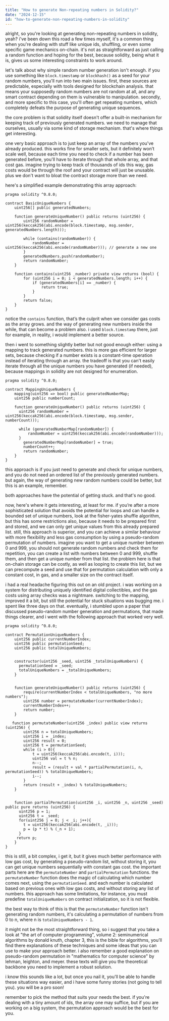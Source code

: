 ```yaml
---
title: "How to generate Non-repeating numbers in Solidity?"
date: "2024-12-15"
id: "how-to-generate-non-repeating-numbers-in-solidity"
---
```


alright, so you're looking at generating non-repeating numbers in solidity, yeah? i've been down this road a few times myself, it's a common thing when you're dealing with stuff like unique ids, shuffling, or even some specific game mechanics on-chain. it's not as straightforward as just calling a random function and hoping for the best, because solidity, being what it is, gives us some interesting constraints to work around.

let's talk about why simple random number generation isn't enough. if you use something like `block.timestamp` or `blockhash()` as a seed for your random numbers, you'll run into two main issues. first, these sources are predictable, especially with tools designed for blockchain analysis. that means your supposedly random numbers are not random at all, and any smart contract depending on them is vulnerable to manipulation. secondly, and more specific to this case, you'll often get repeating numbers, which completely defeats the purpose of generating unique sequences.

the core problem is that solidity itself doesn't offer a built-in mechanism for keeping track of previously generated numbers. we need to manage that ourselves, usually via some kind of storage mechanism. that's where things get interesting.

one very basic approach is to just keep an array of the numbers you've already produced. this works fine for smaller sets, but it definitely won’t scale well, because each time you need to check if a number has been generated before, you'll have to iterate through that whole array, and that cost gas. imagine trying to keep track of thousands of ids this way, gas costs would be through the roof and your contract will just be unusable. plus we don't want to bloat the contract storage more than we need.

here's a simplified example demonstrating this array approach:

```solidity
pragma solidity ^0.8.0;

contract BasicUniqueNumbers {
    uint256[] public generatedNumbers;

    function generateUniqueNumber() public returns (uint256) {
        uint256 randomNumber = uint256(keccak256(abi.encode(block.timestamp, msg.sender, generatedNumbers.length)));

        while (contains(randomNumber)) {
            randomNumber = uint256(keccak256(abi.encode(randomNumber))); // generate a new one
        }
        generatedNumbers.push(randomNumber);
        return randomNumber;
    }

    function contains(uint256 _number) private view returns (bool) {
        for (uint256 i = 0; i < generatedNumbers.length; i++) {
            if (generatedNumbers[i] == _number) {
                return true;
            }
        }
        return false;
    }
}
```

notice the `contains` function, that’s the culprit when we consider gas costs as the array grows. and the way of generating new numbers inside the while, that can become a problem also. i used `block.timestamp` there, just for example, in reality, i would implement a better source.

then i went to something slightly better but not good enough either: using a mapping to track generated numbers. this is more gas efficient for larger sets, because checking if a number exists is a constant-time operation instead of iterating through an array. the tradeoff is that you can't easily iterate through all the unique numbers you have generated (if needed), because mappings in solidity are not designed for enumeration.

```solidity
pragma solidity ^0.8.0;

contract MappingUniqueNumbers {
    mapping(uint256 => bool) public generatedNumberMap;
    uint256 public numberCount;

    function generateUniqueNumber() public returns (uint256) {
      uint256 randomNumber = uint256(keccak256(abi.encode(block.timestamp, msg.sender, numberCount)));

      while (generatedNumberMap[randomNumber]) {
          randomNumber = uint256(keccak256(abi.encode(randomNumber)));
      }
        generatedNumberMap[randomNumber] = true;
        numberCount++;
        return randomNumber;
    }
}
```

this approach is  if you just need to generate and check for unique numbers, and you do not need an ordered list of the previously generated numbers. but again, the way of generating new random numbers could be better, but this is an example, remember.

both approaches have the potential of getting stuck. and that's no good.

now, here's where it gets interesting, at least for me. if you’re after a more sophisticated solution that avoids the potential for loops and can handle a bounded set of unique numbers, look at the fisher-yates shuffle algorithm, but this has some restrictions also, because it needs to be prepared first and stored, and we can only get unique values from this already prepared list. still, this approach is superior, and you can achieve a similar behaviour with more flexibility and less gas consumption by using a pseudo-random permutation of numbers. imagine you want to get a unique number between 0 and 999, you should not generate random numbers and check them for repetition, you can create a list with numbers between 0 and 999, shuffle them, and then get a unique number from that list. the problem here is that on-chain storage can be costly, as well as looping to create this list, but we can precompute a seed and use that for permutation calculation with only a constant cost, in gas, and a smaller size on the contract itself.

i had a real headache figuring this out on an old project. i was working on a system for distributing uniquely identified digital collectibles, and the gas costs using array checks was a nightmare. switching to the mapping, improved it a bit, but still the potential for stuck situations was bugging me. i spent like three days on that. eventually, i stumbled upon a paper that discussed pseudo-random number generation and permutations, that made things clearer, and i went with the following approach that worked very well.

```solidity
pragma solidity ^0.8.0;

contract PermutationUniqueNumbers {
    uint256 public currentNumberIndex;
    uint256 public permutationSeed;
    uint256 public totalUniqueNumbers;


    constructor(uint256 _seed, uint256 _totalUniqueNumbers) {
      permutationSeed = _seed;
      totalUniqueNumbers = _totalUniqueNumbers;
    }


    function generateUniqueNumber() public returns (uint256) {
        require(currentNumberIndex < totalUniqueNumbers, "no more numbers");
        uint256 number = permutateNumber(currentNumberIndex);
        currentNumberIndex++;
        return number;
    }

   function permutateNumber(uint256 _index) public view returns (uint256) {
        uint256 n = totalUniqueNumbers;
        uint256 i = _index;
        uint256 result = 0;
        uint256 t = permutationSeed;
        while (i > 0){
            t = uint256(keccak256(abi.encode(t, i)));
            uint256 val = t % n;
            n--;
            result = (result + val * partialPermutation(i, n, permutationSeed)) % totalUniqueNumbers;
            i--;
        }
        return (result + _index) % totalUniqueNumbers;
    }


    function partialPermutation(uint256 _i, uint256 _n, uint256 _seed) public pure returns (uint256) {
      uint256 p = 1;
      uint256 t = _seed;
      for(uint256 j = 0; j < _i; j++){
        t = uint256(keccak256(abi.encode(t, _i)));
        p = (p * t) % (_n + 1);
      }
     return p;
    }
}

```

this is still, a bit complex, i get it, but it gives much better performance with low gas cost, by generating a pseudo-random list, without storing it, you can get unique numbers sequentially with constant gas cost. the important parts here are the `permutateNumber` and `partialPermutation` functions. the `permutateNumber` function does the magic of calculating which number comes next, using the `permutationSeed`. and each number is calculated based on previous ones with low gas costs, and without storing any list of numbers. this approach has some limitations, for instance, you must predefine `totalUniqueNumbers` on contract initialization, so it is not flexible.

the best way to think of this is that the `permutateNumber` function isn't generating random numbers, it's calculating a permutation of numbers from 0 to n, where n is `totalUniqueNumbers - 1`.

it might not be the most straightforward thing, so i suggest that you take a look at "the art of computer programming", volume 2: seminumerical algorithms by donald knuth, chapter 3, this is the bible for algorithms, you’ll find there explanations of these techniques and some ideas that you can use to make your approach better. i also remember a good explanation on pseudo-random permutation in "mathematics for computer science" by lehman, leighton, and meyer. these texts will give you the theoretical backbone you need to implement a robust solution.

i know this sounds like a lot, but once you nail it, you'll be able to handle these situations way easier, and i have some funny stories (not going to tell you). you will be a pro soon!

remember to pick the method that suits your needs the best. if you're dealing with a tiny amount of ids, the array one may suffice, but if you are working on a big system, the permutation approach would be the best for you.
